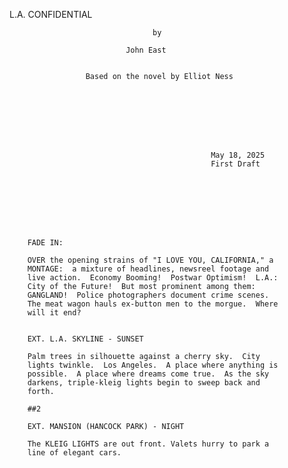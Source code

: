  L.A. CONFIDENTIAL 
 
 
 
                                    by 
 
                              John East
 
 
                     Based on the novel by Elliot Ness
 
 
 
 
 
 
 
 
                                                 May 18, 2025 
                                                 First Draft
 
 
 
 
 

 
 
        FADE IN: 
 
        OVER the opening strains of "I LOVE YOU, CALIFORNIA," a 
        MONTAGE:  a mixture of headlines, newsreel footage and 
        live action.  Economy Booming!  Postwar Optimism!  L.A.: 
        City of the Future!  But most prominent among them: 
        GANGLAND!  Police photographers document crime scenes. 
        The meat wagon hauls ex-button men to the morgue.  Where 
        will it end? 
 
 
        EXT. L.A. SKYLINE - SUNSET 
 
        Palm trees in silhouette against a cherry sky.  City 
        lights twinkle.  Los Angeles.  A place where anything is 
        possible.  A place where dreams come true.  As the sky 
        darkens, triple-kleig lights begin to sweep back and 
        forth.

        ##2

        EXT. MANSION (HANCOCK PARK) - NIGHT

        The KLEIG LIGHTS are out front. Valets hurry to park a
        line of elegant cars.

        
